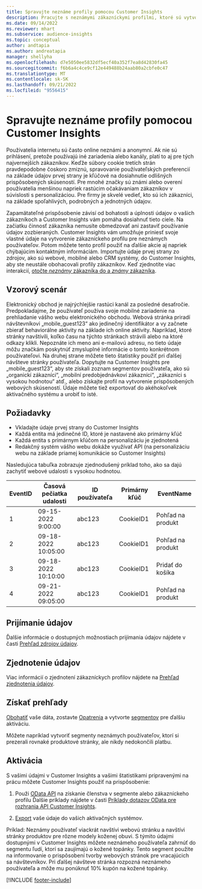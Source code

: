 ```yaml
---
title: Spravujte neznáme profily pomocou Customer Insights
description: Pracujte s neznámymi zákazníckymi profilmi, ktoré sú vytvorené a spravované v Dynamics 365 Customer Insights.
ms.date: 09/14/2022
ms.reviewer: mhart
ms.subservice: audience-insights
ms.topic: conceptual
author: andtapia
ms.author: andreatapia
manager: shellyha
ms.openlocfilehash: d7e5050ee5832df5ecf40a352f7ea8d42830fa45
ms.sourcegitcommit: f6b6a4c4ce9cf12e449488b24aab80a2cbfe0c47
ms.translationtype: MT
ms.contentlocale: sk-SK
ms.lasthandoff: 09/21/2022
ms.locfileid: "9556415"
---
```

# <a name="manage-unknown-profiles-with-customer-insights"></a>Spravujte neznáme profily pomocou Customer Insights

Používatelia internetu sú často online neznámi a anonymní. Ak nie sú prihlásení, pretože používajú iné zariadenia alebo kanály, platí to aj pre tých najvernejších zákazníkov. Keďže súbory cookie tretích strán pravdepodobne čoskoro zmiznú, spravovanie používateľských preferencií na základe údajov prvej strany je kľúčové na dosiahnutie odlišných prispôsobených skúseností. Pre mnohé značky sú známi alebo overení používatelia menšinou napriek rastúcim očakávaniam zákazníkov v súvislosti s personalizáciou. Pre firmy je skvelé vedieť, kto sú ich zákazníci, na základe spoľahlivých, podrobných a jednotných údajov.

Zapamätateľné prispôsobenie závisí od bohatosti a úplnosti údajov o vašich zákazníkoch a Customer Insights vám pomáha dosiahnuť tieto ciele. Na začiatku činnosť zákazníka nemusíte obmedzovať ani zastaviť používanie údajov zozbieraných. Customer Insights vám umožňuje priniesť svoje vlastné údaje na vytvorenie zákazníckeho profilu pre neznámych používateľov. Potom môžete tento profil použiť na ďalšie akcie aj napriek chýbajúcim kontaktným informáciám. Importujte údaje prvej strany zo zdrojov, ako sú webové, mobilné alebo CRM systémy, do Customer Insights, aby ste neustále obohacovali profily zákazníkov. Keď zjednotíte viac interakcií, [otočte *neznámy* zákazníka do a *známy* zákazníka](unknown-to-known.md).

## <a name="sample-scenario"></a>Vzorový scenár

Elektronický obchod je najrýchlejšie rastúci kanál za posledné desaťročie. Predpokladajme, že používateľ používa svoje mobilné zariadenie na prehliadanie vášho webu elektronického obchodu. Webová stránka priradí návštevníkovi „mobile_guest123“ ako jedinečný identifikátor a vy začnete zbierať behaviorálne aktivity na základe ich online aktivity. Napríklad, ktoré stránky navštívili, koľko času na týchto stránkach strávili alebo na ktoré odkazy klikli. Nepoznáte ich meno ani e-mailovú adresu, no tieto údaje môžu značkám poskytnúť zmysluplné informácie o tomto konkrétnom používateľovi. Na druhej strane môžete tieto štatistiky použiť pri ďalšej návšteve stránky používateľa. Dopytujte na Customer Insights pre „mobile_guest123“, aby ste získali zoznam segmentov používateľa, ako sú „organickí zákazníci“, „mobilní predobjednávkoví zákazníci“, „zákazníci s vysokou hodnotou“ atď., alebo získajte profil na vytvorenie prispôsobených webových skúseností. Údaje môžete tiež exportovať do akéhokoľvek aktivačného systému a urobiť to isté.

## <a name="prerequisites"></a>Požiadavky

- Vkladajte údaje prvej strany do Customer Insights
- Každá entita má jedinečné ID, ktoré je nastavené ako primárny kľúč
- Každá entita s primárnym kľúčom na personalizáciu je zjednotená
- Redakčný systém vášho webu dokáže využívať API (na personalizáciu webu na základe priamej komunikácie so Customer Insights)

Nasledujúca tabuľka zobrazuje zjednodušený príklad toho, ako sa dajú zachytiť webové udalosti s vysokou hodnotou.

|EventID|Časová pečiatka udalosti|ID používateľa|Primárny kľúč|EventName|
|--|--|--|--|--|
|1|09-15-2022 9:00:00|abc123|CookieID1|Pohľad na produkt|
|2|09-18-2022 10:05:00|abc123|CookieID1|Pohľad na produkt|
|3|09-18-2022 10:10:00|abc123|CookieID1|Pridať do košíka|
|4|09-21-2022 09:05:00|abc123|CookieID1|Pohľad na produkt|

## <a name="data-ingestion"></a>Prijímanie údajov

Ďalšie informácie o dostupných možnostiach prijímania údajov nájdete v časti [Prehľad zdrojov údajov](data-sources.md).

## <a name="data-unification"></a>Zjednotenie údajov

Viac informácií o zjednotení zákazníckych profilov nájdete na [Prehľad zjednotenia údajov](data-unification.md).

## <a name="get-insights"></a>Získať prehľady

[Obohatiť](enrichment-hub.md) vaše dáta, zostavte [Opatrenia](measures.md) a vytvorte [segmentov](segments.md) pre ďalšiu aktiváciu.

Môžete napríklad vytvoriť segmenty neznámych používateľov, ktorí si prezerali rovnaké produktové stránky, ale nikdy nedokončili platbu.

## <a name="activation"></a>Aktivácia

S vašimi údajmi v Customer Insights a vašimi štatistikami pripravenými na prácu môžete Customer Insights použiť na prispôsobenie:

1. Použi [OData API](apis.md) na získanie členstva v segmente alebo zákazníckeho profilu Ďalšie príklady nájdete v časti [Príklady dotazov OData pre rozhrania API Customer Insights](odata-examples.md).

1. [Export](export-destinations.md) vaše údaje do vašich aktivačných systémov.

Príklad: Neznámy používateľ viackrát navštívi webovú stránku a navštívi stránky produktov pre rôzne modely koženej obuvi. S týmito údajmi dostupnými v Customer Insights môžete neznámeho používateľa zahrnúť do segmentu ľudí, ktorí sa zaujímajú o kožené topánky. Tento segment použite na informovanie o prispôsobení tvorby webových stránok pre vracajúcich sa návštevníkov. Pri ďalšej návšteve stránka rozpozná neznámeho používateľa a môže mu ponúknuť 10% kupón na kožené topánky.

[!INCLUDE [footer-include](includes/footer-banner.md)]
